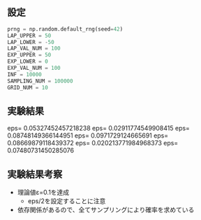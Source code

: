 ## 設定
```python
prng = np.random.default_rng(seed=42)
LAP_UPPER = 50
LAP_LOWER = -50
LAP_VAL_NUM = 100
EXP_UPPER = 50
EXP_LOWER = 0
EXP_VAL_NUM = 100
INF = 10000
SAMPLING_NUM = 100000
GRID_NUM = 10
```

## 実験結果
eps= 0.05327452457218238
eps= 0.02911774549908415
eps= 0.08748149366144951
eps= 0.0971729124665691
eps= 0.08669879118439372
eps= 0.020213771984968373
eps= 0.07480731450285076

## 実験結果考察
- 理論値ε=0.1を達成
    - eps/2を設定することに注意
- 依存関係があるので、全てサンプリングにより確率を求めている
